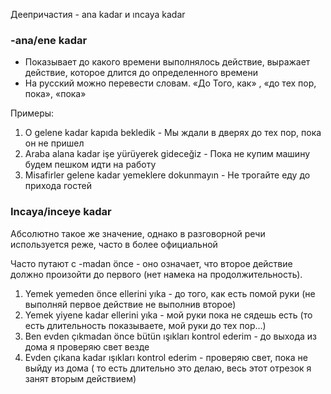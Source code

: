 Деепричастия - ana kadar и ıncaya kadar

### -ana/ene kadar
- Показывает до какого времени выполнялось действие, выражает действие, которое длится до определенного времени
- На русский можно перевести словам. «До Того, как» , «до тех пор, пока», «пока»

Примеры:

1.	O gelene kadar kapıda bekledik - Мы ждали в дверях до тех пор, пока он не пришел
2.	Araba alana kadar işe yürüyerek gideceğiz - Пока не купим машину будем пешком идти на работу
3.	Misafirler gelene kadar yemeklere dokunmayın - Не трогайте еду до прихода гостей

### Incaya/inceye kadar

Абсолютно такое же значение, однако в разговорной речи используется реже, часто в более официальной

Часто путают с -madan önce - оно означает, что второе действие должно произойти до первого (нет намека на продолжительность).

1.	Yemek yemeden önce ellerini yıka - до того, как есть помой руки (не выполняй первое действие не выполнив второе)
2.	Yemek yiyene kadar ellerini yıka - мой руки пока не сядешь есть (то есть длительность показываете, мой руки до тех пор…)
3.	Ben evden çıkmadan önce bütün ışıkları kontrol ederim - до выхода из дома я проверяю свет везде
4.	Evden çıkana kadar ışıkları kontrol ederim - проверяю свет, пока не выйду из дома ( то есть длительно это делаю, весь этот отрезок я занят вторым действием) 
